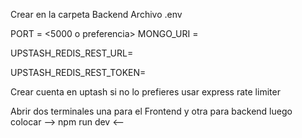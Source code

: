 Crear en la carpeta Backend Archivo .env

PORT = <5000 o preferencia>
MONGO_URI = <mongo serve>



UPSTASH_REDIS_REST_URL= <url en uptash>


UPSTASH_REDIS_REST_TOKEN= <token en upstash>

Crear cuenta en uptash si no lo prefieres usar express rate limiter

Abrir dos terminales una para el Frontend y otra para backend luego colocar --> npm run dev <--
